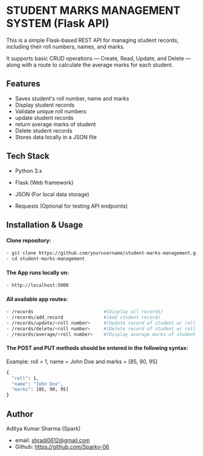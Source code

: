 
# STUDENT MARKS MANAGEMENT SYSTEM (Flask API)

This is a simple Flask-based REST API for managing student records, including their roll numbers, names, and marks.

It supports basic CRUD operations — Create, Read, Update, and Delete — along with a route to calculate the average marks for each student.
## Features

- Saves student's roll number, name and marks
- Display student records
- Validate unique roll numbers
- update student records
- return average marks of student
- Delete student records
- Stores data locally in a JSON file

## Tech Stack

- Python 3.x

- Flask (Web framework)

- JSON (For local data storage)

- Requests (Optional for testing API endpoints)


## Installation & Usage

#### Clone repository:

```bash
- git clone https://github.com/yourusername/student-marks-management.git
- cd student-marks-management
```
#### The App runs locally on:
```bash
- http://localhost:5000
```
#### All available app routes:
```bash
- /records                          #(Display all records)
- /records/add_record               #(Add student record)
- /records/update/<roll number>     #(Update record of student w/ roll number)
- /records/delete/<roll number>     #(Delete record of student w/ roll number)
- /records/average/<roll number>    #(Display average marks of student with roll number)
```
#### The POST and PUT methods should be entered in the following syntax:
Example: roll = 1, name = John Doe and marks = [85, 90, 95]
```bash
{
  "roll": 1,
  "name": "John Doe",
  "marks": [85, 90, 95]
}
```

## Author

Aditya Kumar Sharma (Spark)
- email: shradi0612@gmail.com
- Github: https://github.com/Sparky-06
